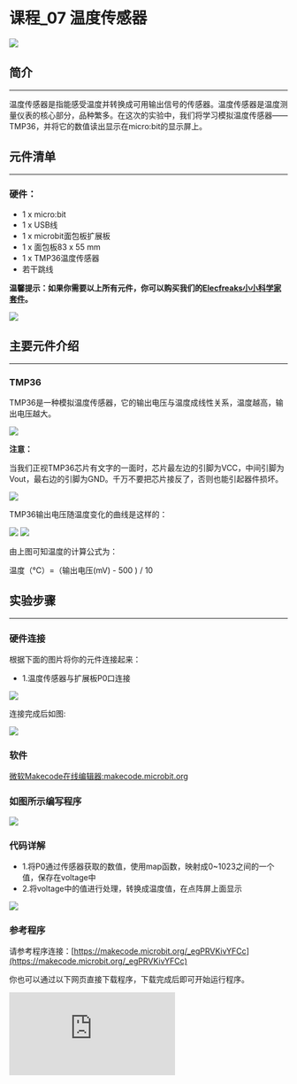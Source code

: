 ﻿# 课程_07 温度传感器

![](https://wiki-media-ef.oss-cn-hongkong.aliyuncs.com//images/fMCJitN.jpg)

## 简介
---
温度传感器是指能感受温度并转换成可用输出信号的传感器。温度传感器是温度测量仪表的核心部分，品种繁多。在这次的实验中，我们将学习模拟温度传感器——TMP36，并将它的数值读出显示在micro:bit的显示屏上。

## 元件清单
---
### 硬件：
- 1 x micro:bit
- 1 x USB线
- 1 x microbit面包板扩展板
- 1 x 面包板83 x 55 mm
- 1 x TMP36温度传感器
- 若干跳线

**温馨提示：如果你需要以上所有元件，你可以购买我们的[Elecfreaks小小科学家套件](https://item.taobao.com/item.htm?ft=t&id=597096675822)。**

![](https://wiki-media-ef.oss-cn-hongkong.aliyuncs.com//images/W4tseua.jpg)

## 主要元件介绍
---
### TMP36

TMP36是一种模拟温度传感器，它的输出电压与温度成线性关系，温度越高，输出电压越大。

![](https://wiki-media-ef.oss-cn-hongkong.aliyuncs.com//images/SDoXRcM.jpg)

**注意：**

当我们正视TMP36芯片有文字的一面时，芯片最左边的引脚为VCC，中间引脚为Vout，最右边的引脚为GND。千万不要把芯片接反了，否则也能引起器件损坏。

![](https://wiki-media-ef.oss-cn-hongkong.aliyuncs.com//images/P6ZkUDh.jpg)

TMP36输出电压随温度变化的曲线是这样的：

![](https://wiki-media-ef.oss-cn-hongkong.aliyuncs.com//images/5R7izFc.jpg)
![](https://wiki-media-ef.oss-cn-hongkong.aliyuncs.com//images/U2c4qdp.jpg)

由上图可知温度的计算公式为：

温度（℃）=（输出电压(mV) - 500 ) / 10

## 实验步骤
---
### 硬件连接
根据下面的图片将你的元件连接起来：

- 1.温度传感器与扩展板P0口连接

![](https://wiki-media-ef.oss-cn-hongkong.aliyuncs.com//images/HnUeLBR.jpg)

连接完成后如图:

![](https://wiki-media-ef.oss-cn-hongkong.aliyuncs.com//images/IAor80B.jpg)

### 软件

[微软Makecode在线编辑器:makecode.microbit.org](https://makecode.microbit.org/)


### 如图所示编写程序

![](https://wiki-media-ef.oss-cn-hongkong.aliyuncs.com//images/case_07_01.png)

### 代码详解
- 1.将P0通过传感器获取的数值，使用map函数，映射成0~1023之间的一个值，保存在voltage中
- 2.将voltage中的值进行处理，转换成温度值，在点阵屏上面显示

![](https://wiki-media-ef.oss-cn-hongkong.aliyuncs.com//images/case_07_01.png)

### 参考程序
请参考程序连接：[https://makecode.microbit.org/_egPRVKivYFCc](https://makecode.microbit.org/_egPRVKivYFCc)

你也可以通过以下网页直接下载程序，下载完成后即可开始运行程序。



<div
    style={{
        position: 'relative',
        paddingBottom: '60%',
        overflow: 'hidden',
    }}
>
    <iframe
        src="https://makecode.microbit.org/_egPRVKivYFCc"
        frameborder="0"
        sandbox="allow-popups allow-forms allow-scripts allow-same-origin"
        style={{
            position: 'absolute',
            width: '100%',
            height: '100%',
        }}
    />
</div>

## 实验结果
---
micro:bit屏幕上显示当前温度值。

![](https://wiki-media-ef.oss-cn-hongkong.aliyuncs.com//images/b0w5PkN.gif)


## 思考
---

## 常见问题
---

## 更多信息，欢迎访问：
---
[micro:bit知识库地址](https://www.elecfreaks.com/learn-cn/)
micro:bit官方推荐供应商：[恩孚科技淘宝店](https://shop69086944.taobao.com/?spm=a230r.7195193.1997079397.2.RSthR0)
QQ技术交流群：570756726
